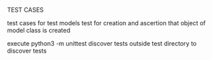 TEST CASES

test cases for  test models
test for creation and ascertion that object of model class is created

execute
    python3 -m unittest discover tests
    outside test directory to discover tests
